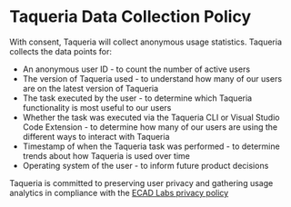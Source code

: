 # Taqueria Data Collection Policy

With consent, Taqueria will collect anonymous usage statistics. Taqueria collects the data points for:

- An anonymous user ID - to count the number of active users
- The version of Taqueria used - to understand how many of our users are on the latest version of Taqueria
- The task executed by the user - to determine which Taqueria functionality is most useful to our users
- Whether the task was executed via the Taqueria CLI or Visual Studio Code Extension - to determine how many of our users are using the different ways to interact with Taqueria
- Timestamp of when the Taqueria task was performed - to determine trends about how Taqueria is used over time
- Operating system of the user - to inform future product decisions

Taqueria is committed to preserving user privacy and gathering usage analytics in compliance with the [ECAD Labs privacy policy](https://ecadlabs.com/privacy)
